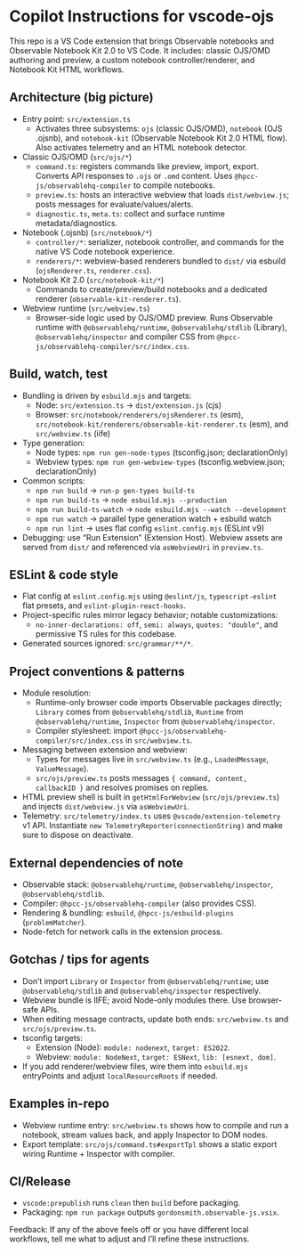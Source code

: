 # Copilot Instructions for vscode-ojs

This repo is a VS Code extension that brings Observable notebooks and Observable Notebook Kit 2.0 to VS Code. It includes: classic OJS/OMD authoring and preview, a custom notebook controller/renderer, and Notebook Kit HTML workflows.

## Architecture (big picture)

- Entry point: `src/extension.ts`
  - Activates three subsystems: `ojs` (classic OJS/OMD), `notebook` (OJS .ojsnb), and `notebook-kit` (Observable Notebook Kit 2.0 HTML flow). Also activates telemetry and an HTML notebook detector.
- Classic OJS/OMD (`src/ojs/*`)
  - `command.ts`: registers commands like preview, import, export. Converts API responses to `.ojs` or `.omd` content. Uses `@hpcc-js/observablehq-compiler` to compile notebooks.
  - `preview.ts`: hosts an interactive webview that loads `dist/webview.js`; posts messages for evaluate/values/alerts.
  - `diagnostic.ts`, `meta.ts`: collect and surface runtime metadata/diagnostics.
- Notebook (.ojsnb) (`src/notebook/*`)
  - `controller/*`: serializer, notebook controller, and commands for the native VS Code notebook experience.
  - `renderers/*`: webview-based renderers bundled to `dist/` via esbuild (`ojsRenderer.ts`, `renderer.css`).
- Notebook Kit 2.0 (`src/notebook-kit/*`)
  - Commands to create/preview/build notebooks and a dedicated renderer (`observable-kit-renderer.ts`).
- Webview runtime (`src/webview.ts`)
  - Browser-side logic used by OJS/OMD preview. Runs Observable runtime with `@observablehq/runtime`, `@observablehq/stdlib` (Library), `@observablehq/inspector` and compiler CSS from `@hpcc-js/observablehq-compiler/src/index.css`.

## Build, watch, test

- Bundling is driven by `esbuild.mjs` and targets:
  - Node: `src/extension.ts` → `dist/extension.js` (cjs)
  - Browser: `src/notebook/renderers/ojsRenderer.ts` (esm), `src/notebook-kit/renderers/observable-kit-renderer.ts` (esm), and `src/webview.ts` (iife)
- Type generation:
  - Node types: `npm run gen-node-types` (tsconfig.json; declarationOnly)
  - Webview types: `npm run gen-webview-types` (tsconfig.webview.json; declarationOnly)
- Common scripts:
  - `npm run build` → `run-p gen-types build-ts`
  - `npm run build-ts` → `node esbuild.mjs --production`
  - `npm run build-ts-watch` → `node esbuild.mjs --watch --development`
  - `npm run watch` → parallel type generation watch + esbuild watch
  - `npm run lint` → uses flat config `eslint.config.mjs` (ESLint v9)
- Debugging: use “Run Extension” (Extension Host). Webview assets are served from `dist/` and referenced via `asWebviewUri` in `preview.ts`.

## ESLint & code style

- Flat config at `eslint.config.mjs` using `@eslint/js`, `typescript-eslint` flat presets, and `eslint-plugin-react-hooks`.
- Project-specific rules mirror legacy behavior; notable customizations:
  - `no-inner-declarations: off`, `semi: always`, `quotes: "double"`, and permissive TS rules for this codebase.
- Generated sources ignored: `src/grammar/**/*`.

## Project conventions & patterns

- Module resolution:
  - Runtime-only browser code imports Observable packages directly; `Library` comes from `@observablehq/stdlib`, `Runtime` from `@observablehq/runtime`, `Inspector` from `@observablehq/inspector`.
  - Compiler stylesheet: import `@hpcc-js/observablehq-compiler/src/index.css` in `src/webview.ts`.
- Messaging between extension and webview:
  - Types for messages live in `src/webview.ts` (e.g., `LoadedMessage`, `ValueMessage`).
  - `src/ojs/preview.ts` posts messages `{ command, content, callbackID }` and resolves promises on replies.
- HTML preview shell is built in `getHtmlForWebview` (`src/ojs/preview.ts`) and injects `dist/webview.js` via `asWebviewUri`.
- Telemetry: `src/telemetry/index.ts` uses `@vscode/extension-telemetry` v1 API. Instantiate `new TelemetryReporter(connectionString)` and make sure to dispose on deactivate.

## External dependencies of note

- Observable stack: `@observablehq/runtime`, `@observablehq/inspector`, `@observablehq/stdlib`.
- Compiler: `@hpcc-js/observablehq-compiler` (also provides CSS).
- Rendering & bundling: `esbuild`, `@hpcc-js/esbuild-plugins` (`problemMatcher`).
- Node-fetch for network calls in the extension process.

## Gotchas / tips for agents

- Don’t import `Library` or `Inspector` from `@observablehq/runtime`; use `@observablehq/stdlib` and `@observablehq/inspector` respectively.
- Webview bundle is IIFE; avoid Node-only modules there. Use browser-safe APIs.
- When editing message contracts, update both ends: `src/webview.ts` and `src/ojs/preview.ts`.
- tsconfig targets:
  - Extension (Node): `module: nodenext`, `target: ES2022`.
  - Webview: `module: NodeNext`, `target: ESNext`, `lib: [esnext, dom]`.
- If you add renderer/webview files, wire them into `esbuild.mjs` entryPoints and adjust `localResourceRoots` if needed.

## Examples in-repo

- Webview runtime entry: `src/webview.ts` shows how to compile and run a notebook, stream values back, and apply Inspector to DOM nodes.
- Export template: `src/ojs/command.ts#exportTpl` shows a static export wiring Runtime + Inspector with compiler.

## CI/Release

- `vscode:prepublish` runs `clean` then `build` before packaging.
- Packaging: `npm run package` outputs `gordonsmith.observable-js.vsix`.

Feedback: If any of the above feels off or you have different local workflows, tell me what to adjust and I’ll refine these instructions.
